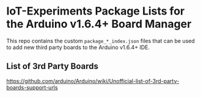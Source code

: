 # IoT-Experiments Package Lists for the Arduino v1.6.4+ Board Manager
This repo contains the custom `package_*_index.json` files that can be used to add new third party boards to the Arduino v1.6.4+ IDE.

## List of 3rd Party Boards
https://github.com/arduino/Arduino/wiki/Unofficial-list-of-3rd-party-boards-support-urls